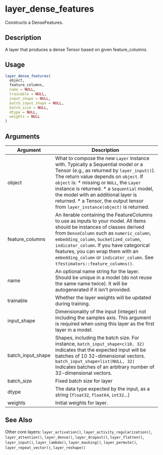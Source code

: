 # layer_dense_features


Constructs a DenseFeatures.




## Description

A layer that produces a dense Tensor based on given feature_columns.





## Usage
```r
layer_dense_features(
  object,
  feature_columns,
  name = NULL,
  trainable = NULL,
  input_shape = NULL,
  batch_input_shape = NULL,
  batch_size = NULL,
  dtype = NULL,
  weights = NULL
)
```




## Arguments


Argument      |Description
------------- |----------------
object | What to compose the new ``Layer`` instance with. Typically a Sequential model or a Tensor (e.g., as returned by ``layer_input()``). The return value depends on ``object``. If ``object`` is:   *  missing or `NULL`, the `Layer` instance is returned.  *  a `Sequential` model, the model with an additional layer is returned.  *  a Tensor, the output tensor from `layer_instance(object)` is returned.
feature_columns | An iterable containing the FeatureColumns to use as inputs to your model. All items should be instances of classes derived from ``DenseColumn`` such as ``numeric_column``, ``embedding_column``, ``bucketized_column``, ``indicator_column``. If you have categorical features, you can wrap them with an ``embedding_column`` or ``indicator_column``. See ``tfestimators::feature_columns()``.
name | An optional name string for the layer. Should be unique in a model (do not reuse the same name twice). It will be autogenerated if it isn't provided.
trainable | Whether the layer weights will be updated during training.
input_shape | Dimensionality of the input (integer) not including the samples axis. This argument is required when using this layer as the first layer in a model.
batch_input_shape | Shapes, including the batch size. For instance, ``batch_input_shape=c(10, 32)`` indicates that the expected input will be batches of 10 32-dimensional vectors. ``batch_input_shape=list(NULL, 32)`` indicates batches of an arbitrary number of 32-dimensional vectors.
batch_size | Fixed batch size for layer
dtype | The data type expected by the input, as a string (``float32``, ``float64``, ``int32``...)
weights | Initial weights for layer.







## See Also

Other core layers: 
`layer_activation()`,
`layer_activity_regularization()`,
`layer_attention()`,
`layer_dense()`,
`layer_dropout()`,
`layer_flatten()`,
`layer_input()`,
`layer_lambda()`,
`layer_masking()`,
`layer_permute()`,
`layer_repeat_vector()`,
`layer_reshape()`



